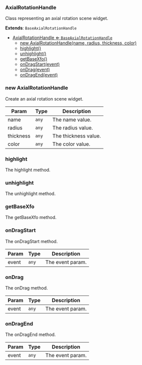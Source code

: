 <a name="AxialRotationHandle"></a>

### AxialRotationHandle 
Class representing an axial rotation scene widget.


**Extends**: <code>BaseAxialRotationHandle</code>  

* [AxialRotationHandle ⇐ <code>BaseAxialRotationHandle</code>](#AxialRotationHandle)
    * [new AxialRotationHandle(name, radius, thickness, color)](#new-AxialRotationHandle)
    * [highlight()](#highlight)
    * [unhighlight()](#unhighlight)
    * [getBaseXfo()](#getBaseXfo)
    * [onDragStart(event)](#onDragStart)
    * [onDrag(event)](#onDrag)
    * [onDragEnd(event)](#onDragEnd)

<a name="new_AxialRotationHandle_new"></a>

### new AxialRotationHandle
Create an axial rotation scene widget.


| Param | Type | Description |
| --- | --- | --- |
| name | <code>any</code> | The name value. |
| radius | <code>any</code> | The radius value. |
| thickness | <code>any</code> | The thickness value. |
| color | <code>any</code> | The color value. |

<a name="AxialRotationHandle+highlight"></a>

### highlight
The highlight method.


<a name="AxialRotationHandle+unhighlight"></a>

### unhighlight
The unhighlight method.


<a name="AxialRotationHandle+getBaseXfo"></a>

### getBaseXfo
The getBaseXfo method.


<a name="AxialRotationHandle+onDragStart"></a>

### onDragStart
The onDragStart method.



| Param | Type | Description |
| --- | --- | --- |
| event | <code>any</code> | The event param. |

<a name="AxialRotationHandle+onDrag"></a>

### onDrag
The onDrag method.



| Param | Type | Description |
| --- | --- | --- |
| event | <code>any</code> | The event param. |

<a name="AxialRotationHandle+onDragEnd"></a>

### onDragEnd
The onDragEnd method.



| Param | Type | Description |
| --- | --- | --- |
| event | <code>any</code> | The event param. |


